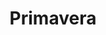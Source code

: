 ---
title: Primavera
date: 
draft: false

# descripcion
description : Florcita cinco pétalos

materials: Plata 925

color: Amarillo, Azul, Rojo, Fucsia, Violeta, Cristal

dimensions: 0,9cm

code: 01-06-0028

type: "Aros"

categories: []

price: $540,00

# Images
# first image will be shown in the product page
images:
  # - image: "images/path_to_image"
  # La ubicacion de las imagenes es imagenes/Aros/Aros.Strass/01-06-0028-primavera
  - image: "./images/aros/strass/01-06-0028-florcita-cinco-petalos_a.JPG"
  - image: "./images/aros/strass/01-06-0028-florcita-cinco-petalos_b.JPG"
  - image: "./images/aros/strass/01-06-0028-florcita-cinco-petalos_c.JPG"
  - image: "./images/aros/strass/01-06-0028-florcita-cinco-petalos_d.JPG"
  - image: "./images/aros/strass/01-06-0028-florcita-cinco-petalos_f.JPG"
  - image: "./images/aros/strass/01-06-0028-florcita-cinco-petalos_g.JPG"
---